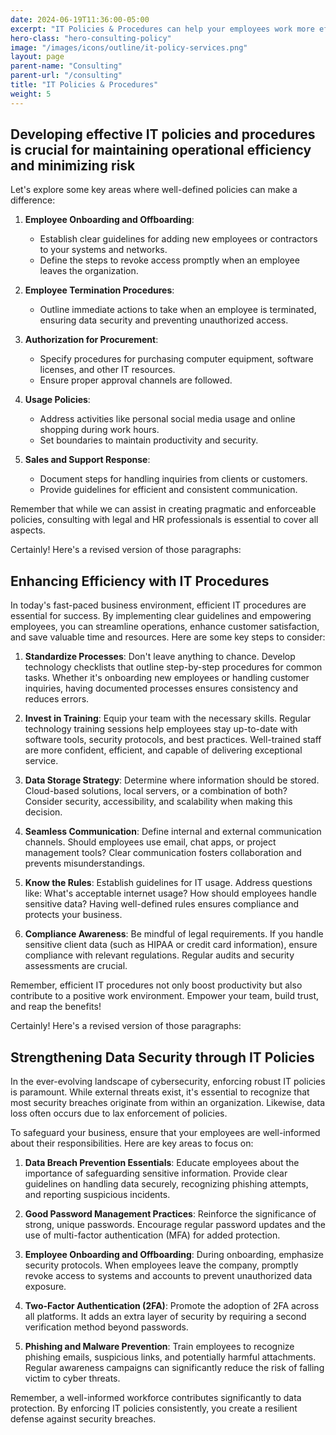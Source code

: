 ```yaml
---
date: 2024-06-19T11:36:00-05:00
excerpt: "IT Policies & Procedures can help your employees work more efficiently as well as reduce cybersecurity risks."
hero-class: "hero-consulting-policy"
image: "/images/icons/outline/it-policy-services.png"
layout: page
parent-name: "Consulting"
parent-url: "/consulting"
title: "IT Policies & Procedures"
weight: 5
---
```


## Developing effective IT policies and procedures is crucial for maintaining operational efficiency and minimizing risk

Let's explore some key areas where well-defined policies can make a difference:

1. **Employee Onboarding and Offboarding**:
   - Establish clear guidelines for adding new employees or contractors to your systems and networks.
   - Define the steps to revoke access promptly when an employee leaves the organization.

2. **Employee Termination Procedures**:
   - Outline immediate actions to take when an employee is terminated, ensuring data security and preventing unauthorized access.

3. **Authorization for Procurement**:
   - Specify procedures for purchasing computer equipment, software licenses, and other IT resources.
   - Ensure proper approval channels are followed.

4. **Usage Policies**:
   - Address activities like personal social media usage and online shopping during work hours.
   - Set boundaries to maintain productivity and security.

5. **Sales and Support Response**:
   - Document steps for handling inquiries from clients or customers.
   - Provide guidelines for efficient and consistent communication.

Remember that while we can assist in creating pragmatic and enforceable policies, consulting with legal and HR professionals is essential to cover all aspects.

Certainly! Here's a revised version of those paragraphs:

## Enhancing Efficiency with IT Procedures

In today's fast-paced business environment, efficient IT procedures are essential for success. By implementing clear guidelines and empowering employees, you can streamline operations, enhance customer satisfaction, and save valuable time and resources. Here are some key steps to consider:

1. **Standardize Processes**: Don't leave anything to chance. Develop technology checklists that outline step-by-step procedures for common tasks. Whether it's onboarding new employees or handling customer inquiries, having documented processes ensures consistency and reduces errors.

2. **Invest in Training**: Equip your team with the necessary skills. Regular technology training sessions help employees stay up-to-date with software tools, security protocols, and best practices. Well-trained staff are more confident, efficient, and capable of delivering exceptional service.

3. **Data Storage Strategy**: Determine where information should be stored. Cloud-based solutions, local servers, or a combination of both? Consider security, accessibility, and scalability when making this decision.

4. **Seamless Communication**: Define internal and external communication channels. Should employees use email, chat apps, or project management tools? Clear communication fosters collaboration and prevents misunderstandings.

5. **Know the Rules**: Establish guidelines for IT usage. Address questions like: What's acceptable internet usage? How should employees handle sensitive data? Having well-defined rules ensures compliance and protects your business.

6. **Compliance Awareness**: Be mindful of legal requirements. If you handle sensitive client data (such as HIPAA or credit card information), ensure compliance with relevant regulations. Regular audits and security assessments are crucial.

Remember, efficient IT procedures not only boost productivity but also contribute to a positive work environment. Empower your team, build trust, and reap the benefits!

Certainly! Here's a revised version of those paragraphs:

## Strengthening Data Security through IT Policies

In the ever-evolving landscape of cybersecurity, enforcing robust IT policies is paramount. While external threats exist, it's essential to recognize that most security breaches originate from within an organization. Likewise, data loss often occurs due to lax enforcement of policies.

To safeguard your business, ensure that your employees are well-informed about their responsibilities. Here are key areas to focus on:

1. **Data Breach Prevention Essentials**: Educate employees about the importance of safeguarding sensitive information. Provide clear guidelines on handling data securely, recognizing phishing attempts, and reporting suspicious incidents.

2. **Good Password Management Practices**: Reinforce the significance of strong, unique passwords. Encourage regular password updates and the use of multi-factor authentication (MFA) for added protection.

3. **Employee Onboarding and Offboarding**: During onboarding, emphasize security protocols. When employees leave the company, promptly revoke access to systems and accounts to prevent unauthorized data exposure.

4. **Two-Factor Authentication (2FA)**: Promote the adoption of 2FA across all platforms. It adds an extra layer of security by requiring a second verification method beyond passwords.

5. **Phishing and Malware Prevention**: Train employees to recognize phishing emails, suspicious links, and potentially harmful attachments. Regular awareness campaigns can significantly reduce the risk of falling victim to cyber threats.

Remember, a well-informed workforce contributes significantly to data protection. By enforcing IT policies consistently, you create a resilient defense against security breaches.